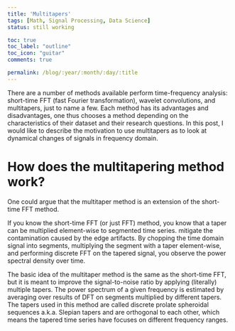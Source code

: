 ```yaml
---
title: 'Multitapers'
tags: [Math, Signal Processing, Data Science]
status: still working

toc: true
toc_label: "outline"
toc_icon: "guitar"
comments: true

permalink: /blog/:year/:month/:day/:title
--- 
```


There are a number of methods available perform time-frequency analysis: short-time FFT (fast Fourier transformation), wavelet convolutions, and multitapers, just to name a few. Each method has its advantages and disadvantages, one thus chooses a method depending on the characteristics of their dataset and their research questions. In this post, I would like to describe the motivation to use multitapers as to look at dynamical changes of signals in frequency domain.

# How does the multitapering method work?
One could argue that the multitaper method is an extension of the short-time FFT method.

If you know the short-time FFT (or just FFT) method, you know that a taper can be multiplied element-wise to segmented time series. mitigate the contamination caused by the edge artifacts. By chopping the time domain signal into segments, multiplying the segment with a taper element-wise, and performing discrete FFT on the tapered signal, you observe the power spectral density over time.

The basic idea of the multitaper method is the same as the short-time FFT, but it is meant to improve the signal-to-noise ratio by applying (literally) multiple tapers. The power spectrum of a given frequency is estimated by averaging over results of DFT on segments multiplied by different tapers. The tapers used in this method are called discrete prolate spheroidal sequences a.k.a. Slepian tapers and are orthogonal to each other, which means the tapered time series have focuses on different frequency ranges.
